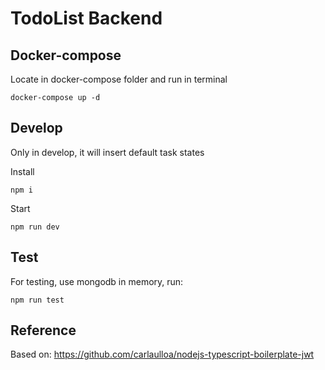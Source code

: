 # TodoList Backend

## Docker-compose
Locate in docker-compose folder and run in terminal
```
docker-compose up -d
```

## Develop
Only in develop, it will insert default task states

Install
```
npm i
```

Start
```
npm run dev
```

## Test
For testing, use mongodb in memory, run:
```
npm run test
```

## Reference
Based on: https://github.com/carlaulloa/nodejs-typescript-boilerplate-jwt